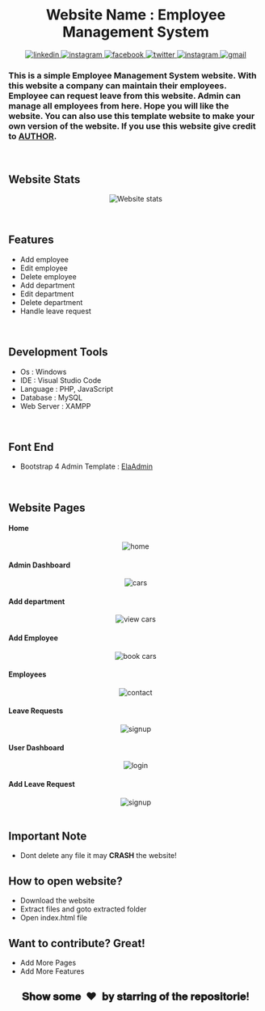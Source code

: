 <h1 align="center">Website Name :  Employee Management System</h1>

<p align="center">
  <a href="https://www.linkedin.com/in/montasim" target="_blank">
    <img alt="linkedin" src="https://img.shields.io/badge/linkedin-%230077B5.svg?&style=for-the-badge&logo=linkedin&logoColor=white&color=071A2C" alt="LinkedIn"/>
  </a>
  <a href="https://stackoverflow.com/users/10429621/coderaid" target="_blank">
    <img alt="instagram" src="https://img.shields.io/badge/stackoverflow-%23E4405F.svg?&style=for-the-badge&logo=stackoverflow&logoColor=white&color=071A2C"                           alt="stackoverflow"/>
  </a>
  <a href="https://www.facebook.com/mr.montasim/" target="_blank">
    <img alt="facebook" src="https://img.shields.io/badge/facebook-%231877F2.svg?&style=for-the-badge&logo=facebook&logoColor=white&color=071A2C" alt="Facebook"/>
  </a>
    <a href="https://twitter.com/montasimmamun" target="_blank">
    <img alt="twitter" src="https://img.shields.io/badge/twitter-%231DA1F2.svg?&style=for-the-badge&logo=twitter&logoColor=white&color=071A2C" alt="Twitter"/>
  </a>
  <a href="https://instagram.com/" target="_blank">
    <img alt="instagram" src="https://img.shields.io/badge/instagram-%23E4405F.svg?&style=for-the-badge&logo=instagram&logoColor=white&color=071A2C" alt="Instagram"/>
  </a>
  <a href="mailto:montasimmamun@gmail.com?">
    <img alt="gmail" src="https://img.shields.io/badge/gmail-%231877F2.svg?&style=for-the-badge&logo=gmail&logoColor=white&color=071A2C" alt="gmail"/>
  </a>
</p>


<h3 align="left">This is a simple Employee Management System website. With this website a company can maintain their employees. Employee can request leave from this website. Admin can manage all employees from here. Hope you will like the website. You can also use this template website to make your own version of the website. If you use this website give credit to <a href="https://montasim.github.io">AUTHOR</a>.</h3>


<br>

<h2 align="left">Website Stats</h2>
<p align="center">
  <img alt="Website stats" src = "https://github-readme-stats.vercel.app/api/pin/?username=montasim&repo=Employee-Management-System&show_icons=true&theme=radical&line_height=27&bg_color=0,EC6C6C,FFD479,FFFC79,73FA79&theme=graywhite">
</p>

<br>

<h2>Features</h2>

- Add employee
- Edit employee
- Delete employee
- Add department
- Edit department
- Delete department
- Handle leave request

<br>

<h2>Development Tools</h2>

- Os : Windows
- IDE : Visual Studio Code
- Language : PHP, JavaScript
- Database : MySQL
- Web Server : XAMPP

<br>

<h2>Font End</h2>

- Bootstrap 4 Admin Template : <a href="https://github.com/puikinsh/ElaAdmin">ElaAdmin</a>

<br>

<h2 align="left">Website Pages</h2>

<h4 align="left">Home</h4>
<p align="center">
  <img alt="home" src = "https://github.com/montasim/Employee-Management-System/blob/master/extra/home.png">

<h4 align="left">Admin Dashboard</h4>
<p align="center">
  <img alt="cars" src = "https://github.com/montasim/Employee-Management-System/blob/master/extra/admin%20dashboard.png">

<h4 align="left">Add department</h4>
<p align="center">
  <img alt="view cars" src = "https://github.com/montasim/Employee-Management-System/blob/master/extra/admin%20add%20department.png">

<h4 align="left">Add Employee</h4>
<p align="center">
  <img alt="book cars" src = "https://github.com/montasim/Employee-Management-System/blob/master/extra/admin%20add%20employee.png">

<h4 align="left">Employees</h4>
<p align="center">
  <img alt="contact" src = "https://github.com/montasim/Employee-Management-System/blob/master/extra/admin%20employee.png">

<h4 align="left">Leave Requests</h4>
<p align="center">
  <img alt="signup" src = "https://github.com/montasim/Employee-Management-System/blob/master/extra/admin%20leave.png">

<h4 align="left">User Dashboard</h4>
<p align="center">
  <img alt="login" src = "https://github.com/montasim/Employee-Management-System/blob/master/extra/user%20dashboard.png">

<h4 align="left">Add Leave Request</h4>
<p align="center">
  <img alt="signup" src = "https://github.com/montasim/Employee-Management-System/blob/master/extra/user%20add%20leave.png">


<br>
<br>

<h2>Important Note</h2>

- Dont delete any file it may <b>CRASH</b> the website!


<h2>How to open website?</h2>

- Download the website
- Extract files and goto extracted folder
- Open index.html file

<h2>Want to contribute? Great!</h2>

 - Add More Pages
 - Add More Features
 
 [//]: # "show some love paragraph"

<h2 align="center">𝐒𝐡𝐨𝐰 𝐬𝐨𝐦𝐞 &nbsp;❤️&nbsp; 𝐛𝐲 𝐬𝐭𝐚𝐫𝐫𝐢𝐧𝐠 𝐨𝐟 𝐭𝐡𝐞 𝐫𝐞𝐩𝐨𝐬𝐢𝐭𝐨𝐫𝐢𝐞!</h2>
